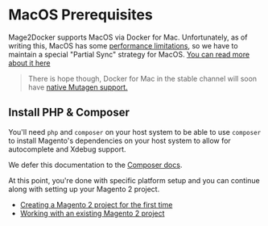 # MacOS Prerequisites
Mage2Docker supports MacOS via Docker for Mac. Unfortunately, as of writing this, MacOS has some [performance limitations](https://docs.docker.com/docker-for-mac/osxfs/#performance-issues-solutions-and-roadmap), so we have to maintain a special "Partial Sync" strategy for MacOS. [You can read more about it here](./docs/stories/sync/sync-strategies.md)

> There is hope though, Docker for Mac in the stable channel will soon have [native Mutagen support.](https://docs.docker.com/docker-for-mac/mutagen-caching/)

## Install PHP & Composer
You'll need `php` and `composer` on your host system to be able to use `composer` to install Magento's dependencies on your host system to allow for autocomplete and Xdebug support.

We defer this documentation to the [Composer docs](https://getcomposer.org/doc/00-intro.md#installation-linux-unix-macos).

At this point, you're done with specific platform setup and you can continue along with setting up your Magento 2 project.

* [Creating a Magento 2 project for the first time](../../docs/stories/new-project.md)
* [Working with an existing Magento 2 project](../../docs/stories/existing-project.md)
